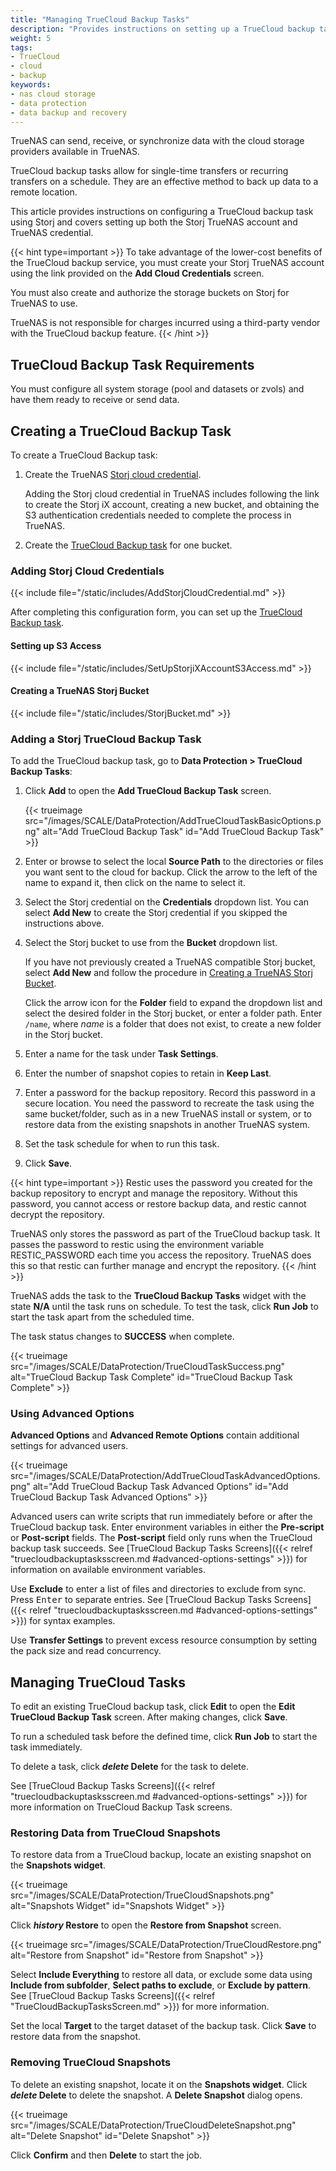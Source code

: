 ```yaml
---
title: "Managing TrueCloud Backup Tasks"
description: "Provides instructions on setting up a TrueCloud backup task and configuring a Storj TrueNAS account to work with TrueNAS."
weight: 5
tags:
- TrueCloud
- cloud
- backup
keywords:
- nas cloud storage
- data protection
- data backup and recovery
---
```


TrueNAS can send, receive, or synchronize data with the cloud storage providers available in TrueNAS.

TrueCloud backup tasks allow for single-time transfers or recurring transfers on a schedule.
They are an effective method to back up data to a remote location.

This article provides instructions on configuring a TrueCloud backup task using Storj and covers setting up both the Storj TrueNAS account and TrueNAS credential.

{{< hint type=important >}}
To take advantage of the lower-cost benefits of the TrueCloud backup service, you must create your Storj TrueNAS account using the link provided on the **Add Cloud Credentials** screen.

You must also create and authorize the storage buckets on Storj for TrueNAS to use.

TrueNAS is not responsible for charges incurred using a third-party vendor with the TrueCloud backup feature.
{{< /hint >}}

## TrueCloud Backup Task Requirements

You must configure all system storage (pool and datasets or zvols) and have them ready to receive or send data.

## Creating a TrueCloud Backup Task

To create a TrueCloud Backup task:

1. Create the TrueNAS [Storj cloud credential](#adding-storj-cloud-credentials).

   Adding the Storj cloud credential in TrueNAS includes following the link to create the Storj iX account, creating a new bucket, and obtaining the S3 authentication credentials needed to complete the process in TrueNAS.

2. Create the [TrueCloud Backup task](#setting-up-the-truecloud-backup-task) for one bucket.

### Adding Storj Cloud Credentials

{{< include file="/static/includes/AddStorjCloudCredential.md" >}}

After completing this configuration form, you can set up the [TrueCloud Backup task](#setting-up-the-truecloud-backup-task).

#### Setting up S3 Access

{{< include file="/static/includes/SetUpStorjiXAccountS3Access.md" >}}

#### Creating a TrueNAS Storj Bucket

{{< include file="/static/includes/StorjBucket.md" >}}

### Adding a Storj TrueCloud Backup Task

To add the TrueCloud backup task, go to **Data Protection > TrueCloud Backup Tasks**:

1. Click **Add** to open the **Add TrueCloud Backup Task** screen.

   {{< trueimage src="/images/SCALE/DataProtection/AddTrueCloudTaskBasicOptions.png" alt="Add TrueCloud Backup Task" id="Add TrueCloud Backup Task" >}}

2. Enter or browse to select the local **Source Path** to the directories or files you want sent to the cloud for backup.
   Click the arrow to the left of the name to expand it, then click on the name to select it.

3. Select the Storj credential on the **Credentials** dropdown list.
   You can select **Add New** to create the Storj credential if you skipped the instructions above.

4. Select the Storj bucket to use from the **Bucket** dropdown list.

   If you have not previously created a TrueNAS compatible Storj bucket, select **Add New** and follow the procedure in [Creating a TrueNAS Storj Bucket](#creating-a-truenas-storj-bucket).

   Click the arrow icon for the **Folder** field to expand the dropdown list and select the desired folder in the Storj bucket, or enter a folder path.
   Enter `/name`, where *name* is a folder that does not exist, to create a new folder in the Storj bucket.

5. Enter a name for the task under **Task Settings**.
  
6. Enter the number of snapshot copies to retain in **Keep Last**.

7. Enter a password for the backup repository.
   Record this password in a secure location.
   You need the password to recreate the task using the same bucket/folder, such as in a new TrueNAS install or system, or to restore data from the existing snapshots in another TrueNAS system.

8. Set the task schedule for when to run this task.

9. Click **Save**.

{{< hint type=important >}}
Restic uses the password you created for the backup repository to encrypt and manage the repository. Without this password, you cannot access or restore backup data, and restic cannot decrypt the repository.

TrueNAS only stores the password as part of the TrueCloud backup task. It passes the password to restic using the environment variable RESTIC_PASSWORD each time you access the repository. TrueNAS does this so that restic can further manage and encrypt the repository.
{{< /hint >}}

TrueNAS adds the task to the **TrueCloud Backup Tasks** widget with the state **N/A** until the task runs on schedule.
To test the task, click **<i class="fa fa-play" aria-hidden="true" title="Run Job"></i> Run Job** to start the task apart from the scheduled time.

The task status changes to **SUCCESS** when complete.

{{< trueimage src="/images/SCALE/DataProtection/TrueCloudTaskSuccess.png" alt="TrueCloud Backup Task Complete" id="TrueCloud Backup Task Complete" >}}

### Using Advanced Options

**Advanced Options** and **Advanced Remote Options** contain additional settings for advanced users.

{{< trueimage src="/images/SCALE/DataProtection/AddTrueCloudTaskAdvancedOptions.png" alt="Add TrueCloud Backup Task Advanced Options" id="Add TrueCloud Backup Task Advanced Options" >}}

<!-- <to be re-added at a later date> To take a snapshot before transferring data to Storj, select **Take Snapshot**.
This option is not available for datasets with child datasets.
-->

Advanced users can write scripts that run immediately before or after the TrueCloud backup task.
Enter environment variables in either the **Pre-script** or **Post-script** fields.
The **Post-script** field only runs when the TrueCloud backup task succeeds.
See [TrueCloud Backup Tasks Screens]({{< relref "truecloudbackuptasksscreen.md #advanced-options-settings" >}}) for information on available environment variables.

Use **Exclude** to enter a list of files and directories to exclude from sync.
Press <kbd>Enter</kbd> to separate entries.
See [TrueCloud Backup Tasks Screens]({{< relref "truecloudbackuptasksscreen.md #advanced-options-settings" >}}) for syntax examples.

Use **Transfer Settings** to prevent excess resource consumption by setting the pack size and read concurrency.

## Managing TrueCloud Tasks

To edit an existing TrueCloud backup task, click **<i class="fa fa-pencil" aria-hidden="true" title="Edit"></i> Edit** to open the **Edit TrueCloud Backup Task** screen. After making changes, click **Save**.

To run a scheduled task before the defined time, click **<i class="fa fa-play" aria-hidden="true" title="Run Job"></i> Run Job** to start the task immediately.

To delete a task, click **<i class="material-icons" aria-hidden="true" title="Delete">delete</i> Delete** for the task to delete. 

See [TrueCloud Backup Tasks Screens]({{< relref "truecloudbackuptasksscreen.md #advanced-options-settings" >}}) for more information on TrueCloud Backup Task screens.

### Restoring Data from TrueCloud Snapshots
To restore data from a TrueCloud backup, locate an existing snapshot on the **Snapshots widget**.

{{< trueimage src="/images/SCALE/DataProtection/TrueCloudSnapshots.png" alt="Snapshots Widget" id="Snapshots Widget" >}}

Click **<i class="material-icons" aria-hidden="true" title="Restore">history</i> Restore** to open the **Restore from Snapshot** screen.

{{< trueimage src="/images/SCALE/DataProtection/TrueCloudRestore.png" alt="Restore from Snapshot" id="Restore from Snapshot" >}}

Select **Include Everything** to restore all data, or exclude some data using **Include from subfolder**, **Select paths to exclude**, or **Exclude by pattern**.
See [TrueCloud Backup Tasks Screens]({{< relref "TrueCloudBackupTasksScreen.md" >}}) for more information.

Set the local **Target** to the target dataset of the backup task.
Click **Save** to restore data from the snapshot.

### Removing TrueCloud Snapshots

To delete an existing snapshot, locate it on the **Snapshots widget**.
Click **<i class="material-icons" aria-hidden="true" title="Delete">delete</i> Delete** to delete the snapshot.
A **Delete Snapshot** dialog opens.

{{< trueimage src="/images/SCALE/DataProtection/TrueCloudDeleteSnapshot.png" alt="Delete Snapshot" id="Delete Snapshot" >}}

Click **Confirm** and then **Delete** to start the job.
